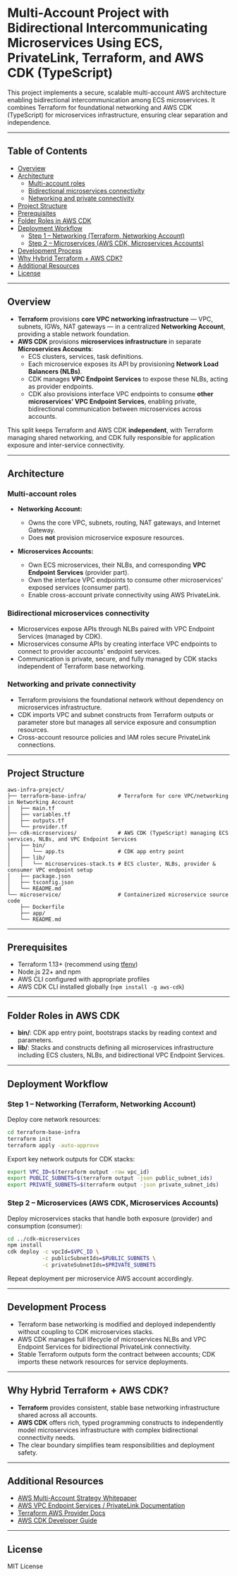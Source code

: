 # Multi-Account Project with Bidirectional Intercommunicating Microservices Using ECS, PrivateLink, Terraform, and AWS CDK (TypeScript)

This project implements a secure, scalable multi-account AWS architecture enabling bidirectional intercommunication among ECS microservices. It combines Terraform for foundational networking and AWS CDK (TypeScript) for microservices infrastructure, ensuring clear separation and independence.

---

## Table of Contents

- [Overview](#overview)
- [Architecture](#architecture)
    - [Multi-account roles](#multi-account-roles)
    - [Bidirectional microservices connectivity](#bidirectional-microservices-connectivity)
    - [Networking and private connectivity](#networking-and-private-connectivity)
- [Project Structure](#project-structure)
- [Prerequisites](#prerequisites)
- [Folder Roles in AWS CDK](#folder-roles-in-aws-cdk)
- [Deployment Workflow](#deployment-workflow)
    - [Step 1 – Networking (Terraform, Networking Account)](#step-1--networking-terraform-networking-account)
    - [Step 2 – Microservices (AWS CDK, Microservices Accounts)](#step-2--microservices-aws-cdk-microservices-accounts)
- [Development Process](#development-process)
- [Why Hybrid Terraform + AWS CDK?](#why-hybrid-terraform--aws-cdk)
- [Additional Resources](#additional-resources)
- [License](#license)

---

## Overview

- **Terraform** provisions **core VPC networking infrastructure** — VPC, subnets, IGWs, NAT gateways — in a centralized **Networking Account**, providing a stable network foundation.
- **AWS CDK** provisions **microservices infrastructure** in separate **Microservices Accounts**:
    - ECS clusters, services, task definitions.
    - Each microservice exposes its API by provisioning **Network Load Balancers (NLBs)**.
    - CDK manages **VPC Endpoint Services** to expose these NLBs, acting as provider endpoints.
    - CDK also provisions interface VPC endpoints to consume **other microservices' VPC Endpoint Services**, enabling private, bidirectional communication between microservices across accounts.

This split keeps Terraform and AWS CDK **independent**, with Terraform managing shared networking, and CDK fully responsible for application exposure and inter-service connectivity.

---

## Architecture

### Multi-account roles

- **Networking Account:**
    - Owns the core VPC, subnets, routing, NAT gateways, and Internet Gateway.
    - Does **not** provision microservice exposure resources.

- **Microservices Accounts:**
    - Own ECS microservices, their NLBs, and corresponding **VPC Endpoint Services** (provider part).
    - Own the interface VPC endpoints to consume other microservices' exposed services (consumer part).
    - Enable cross-account private connectivity using AWS PrivateLink.

### Bidirectional microservices connectivity

- Microservices expose APIs through NLBs paired with VPC Endpoint Services (managed by CDK).
- Microservices consume APIs by creating interface VPC endpoints to connect to provider accounts' endpoint services.
- Communication is private, secure, and fully managed by CDK stacks independent of Terraform base networking.

### Networking and private connectivity

- Terraform provisions the foundational network without dependency on microservices infrastructure.
- CDK imports VPC and subnet constructs from Terraform outputs or parameter store but manages all service exposure and consumption resources.
- Cross-account resource policies and IAM roles secure PrivateLink connections.

---

## Project Structure

```
aws-infra-project/
├── terraform-base-infra/          # Terraform for core VPC/networking in Networking Account
│   ├── main.tf
│   ├── variables.tf
│   ├── outputs.tf
│   └── provider.tf
├── cdk-microservices/             # AWS CDK (TypeScript) managing ECS services, NLBs, and VPC Endpoint Services
│   ├── bin/
│   │   └── app.ts                 # CDK app entry point
│   ├── lib/
│   │   └── microservices-stack.ts # ECS cluster, NLBs, provider & consumer VPC endpoint setup
│   ├── package.json
│   ├── tsconfig.json
│   └── README.md
└── microservice/                  # Containerized microservice source code
    ├── Dockerfile
    ├── app/
    └── README.md
```

---

## Prerequisites

- Terraform 1.13+ (recommend using [tfenv](https://github.com/tfutils/tfenv))
- Node.js 22+ and npm
- AWS CLI configured with appropriate profiles
- AWS CDK CLI installed globally (`npm install -g aws-cdk`)

---

## Folder Roles in AWS CDK

- **bin/**: CDK app entry point, bootstraps stacks by reading context and parameters.
- **lib/**: Stacks and constructs defining all microservices infrastructure including ECS clusters, NLBs, and bidirectional VPC Endpoint Services.

---

## Deployment Workflow

### Step 1 – Networking (Terraform, Networking Account)

Deploy core network resources:

```bash
cd terraform-base-infra
terraform init
terraform apply -auto-approve
```

Export key network outputs for CDK stacks:

```bash
export VPC_ID=$(terraform output -raw vpc_id)
export PUBLIC_SUBNETS=$(terraform output -json public_subnet_ids)
export PRIVATE_SUBNETS=$(terraform output -json private_subnet_ids)
```

### Step 2 – Microservices (AWS CDK, Microservices Accounts)

Deploy microservices stacks that handle both exposure (provider) and consumption (consumer):

```bash
cd ../cdk-microservices
npm install
cdk deploy -c vpcId=$VPC_ID \
           -c publicSubnetIds=$PUBLIC_SUBNETS \
           -c privateSubnetIds=$PRIVATE_SUBNETS
```

Repeat deployment per microservice AWS account accordingly.

---

## Development Process

- Terraform base networking is modified and deployed independently without coupling to CDK microservices stacks.
- AWS CDK manages full lifecycle of microservices NLBs and VPC Endpoint Services for bidirectional PrivateLink connectivity.
- Stable Terraform outputs form the contract between accounts; CDK imports these network resources for service deployments.

---

## Why Hybrid Terraform + AWS CDK?

- **Terraform** provides consistent, stable base networking infrastructure shared across all accounts.
- **AWS CDK** offers rich, typed programming constructs to independently model microservices infrastructure with complex bidirectional connectivity needs.
- The clear boundary simplifies team responsibilities and deployment safety.

---

## Additional Resources

- [AWS Multi-Account Strategy Whitepaper](https://docs.aws.amazon.com/whitepapers/latest/organizing-your-aws-environment/)
- [AWS VPC Endpoint Services / PrivateLink Documentation](https://docs.aws.amazon.com/vpc/latest/privatelink/vpc-endpoints.html)
- [Terraform AWS Provider Docs](https://registry.terraform.io/providers/hashicorp/aws/latest/docs)
- [AWS CDK Developer Guide](https://docs.aws.amazon.com/cdk/latest/guide/home.html)

---

## License

MIT License